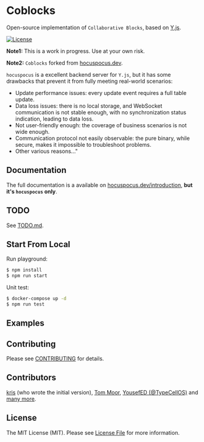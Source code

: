 # Coblocks

Open-source implementation of `Collaborative Blocks`, based on [Y.js](https://github.com/yjs/yjs).

[![License](https://img.shields.io/npm/l/@hocuspocus/server.svg)](./LICENSE.md)

**Note1:** This is a work in progress. Use at your own risk.

**Note2:** `Coblocks` forked from [hocuspocus.dev](https://www.hocuspocus.dev).

`hocuspocus` is a excellent backend server for `Y.js`, but it has some drawbacks that prevent it from fully meeting real-world scenarios:

- Update performance issues: every update event requires a full table update.
- Data loss issues: there is no local storage, and WebSocket communication is not stable enough, with no synchronization status indication, leading to data loss.
- Not user-friendly enough: the coverage of business scenarios is not wide enough.
- Communication protocol not easily observable: the pure binary, while secure, makes it impossible to troubleshoot problems.
- Other various reasons..."

## Documentation

The full documentation is a available on [hocuspocus.dev/introduction](https://www.hocuspocus.dev/introduction), **but it's `hocuspocus` only**.

## TODO

See [TODO.md](./TODO.md).

## Start From Local

Run playground:

```bash
$ npm install
$ npm run start
```

Unit test:

```bash
$ docker-compose up -d
$ npm run test
```

## Examples

## Contributing

Please see [CONTRIBUTING](docs/contributing.md) for details.

## Contributors

[kris](https://github.com/kriskbx) (who wrote the initial version), [Tom Moor](https://github.com/tommoor), [YousefED (@TypeCellOS)](https://github.com/YousefED) and [many more](../../contributors).

## License

The MIT License (MIT). Please see [License File](LICENSE.md) for more information.
